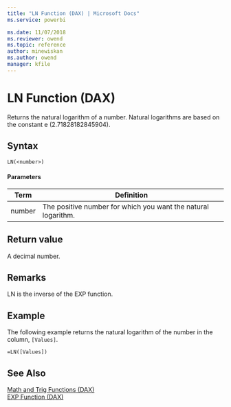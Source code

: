 ```yaml
---
title: "LN Function (DAX) | Microsoft Docs"
ms.service: powerbi 

ms.date: 11/07/2018
ms.reviewer: owend
ms.topic: reference
author: minewiskan
ms.author: owend
manager: kfile
---
```

# LN Function (DAX)
Returns the natural logarithm of a number. Natural logarithms are based on the constant e (2.71828182845904).  
  
## Syntax  
  
```dax
LN(<number>)  
```
  
#### Parameters  
  
|Term|Definition|  
|--------|--------------|  
|number|The positive number for which you want the natural logarithm.|  
  
## Return value  
A decimal number.  
  
## Remarks  
LN is the inverse of the EXP function.  
  
## Example  
The following example returns the natural logarithm of the number in the column, `[Values]`.  
  
```dax
=LN([Values])  
```
  
## See Also  
[Math and Trig Functions &#40;DAX&#41;](math-and-trig-functions-dax.md)  
[EXP Function &#40;DAX&#41;](exp-function-dax.md)  
  
